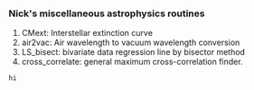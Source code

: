 ### Nick's miscellaneous astrophysics routines

1) CMext: Interstellar extinction curve
2) air2vac: Air wavelength to vacuum wavelength conversion
3) LS_bisect: bivariate data regression line by bisector method
4) cross_correlate: general maximum cross-correlation finder.

```
hi
```
